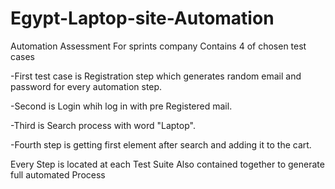 # Egypt-Laptop-site-Automation
Automation Assessment For sprints company
Contains 4 of chosen test cases 

-First test case is Registration step which generates random email and password for every automation step.

-Second is Login whih log in with pre Registered mail.

-Third is Search process with word "Laptop".

-Fourth step is getting first element after search and adding it to the cart.

Every Step is located at each Test Suite Also contained together to generate full automated Process
